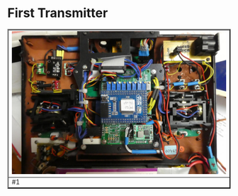 # First Transmitter

<table border="2">
<tr>
<td><img src="https://github.com/Ingwie/OpenAVRc_Hw/blob/V3/User's%20OpenAVRc%20Transmitters/JPZ/T1/JPZ_1.jpg" border="0"/></td>
</tr>
<tr>
<td>#1</td>
</tr>
</table>

